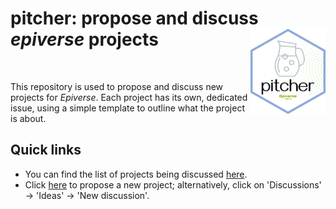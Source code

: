 # pitcher: propose and discuss *epiverse* projects <img src="figures/pitcher_hex.png" align="right" width="120" />

<br>

This repository is used to propose and discuss new projects for *Epiverse*. Each project has its own, dedicated issue, using a simple template to outline what the project is about. 


## Quick links

* You can find the list of projects being discussed [here](https://github.com/epiverse-trace/pitcher/discussions/categories/ideas).
* Click [here](https://github.com/epiverse-trace/pitcher/discussions/new?category=ideas) to propose a new project; alternatively, click on 'Discussions' -> 'Ideas' -> 'New discussion'.
